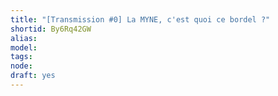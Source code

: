 ```yaml
---
title: "[Transmission #0] La MYNE, c'est quoi ce bordel ?"
shortid: By6Rq42GW
alias:
model:
tags:
node:
draft: yes
---
```

